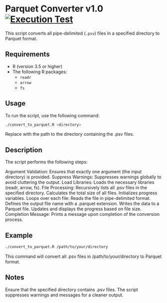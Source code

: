 # Parquet Converter v1.0 [![Execution Test](https://github.com/uaineteine/parquet_converter/actions/workflows/execution_test.yaml/badge.svg)](https://github.com/uaineteine/parquet_converter/actions/workflows/execution_test.yaml)

This script converts all pipe-delimited (`.psv`) files in a specified directory to Parquet format.

## Requirements

- R (version 3.5 or higher)
- The following R packages:
  - `readr`
  - `arrow`
  - `fs`

## Usage

To run the script, use the following command:

```sh
./convert_to_parquet.R <directory>
```

Replace <directory> with the path to the directory containing the .psv files.

## Description
The script performs the following steps:

Argument Validation: Ensures that exactly one argument (the input directory) is provided.
Suppress Warnings: Suppresses warnings globally to avoid cluttering the output.
Load Libraries: Loads the necessary libraries (readr, arrow, fs).
File Processing:
Recursively lists all .psv files in the specified directory.
Calculates the total size of all files.
Initializes progress variables.
Loops over each file:
Reads the file in pipe-delimited format.
Defines the output file name with a .parquet extension.
Writes the data to a Parquet file.
Updates and displays the progress based on file size.
Completion Message: Prints a message upon completion of the conversion process.

## Example
```sh
./convert_to_parquet.R /path/to/your/directory
```

This command will convert all .psv files in /path/to/your/directory to Parquet format.

## Notes
Ensure that the specified directory contains .psv files.
The script suppresses warnings and messages for a cleaner output.
